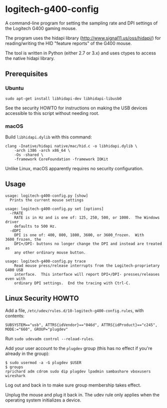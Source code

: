# logitech-g400-config

A command-line program for setting the sampling rate and DPI settings of the
Logitech G400 gaming mouse.

The program uses the hidapi library (http://www.signal11.us/oss/hidapi/) for
reading/writing the HID "feature reports" of the G400 mouse.

The tool is written in Python (either 2.7 or 3.x) and uses ctypes to access the
native hidapi library.

## Prerequisites

### Ubuntu

`sudo apt-get install libhidapi-dev libhidapi-libusb0`

See the security HOWTO for instructions on making the USB devices accessible
to this script without needing root.

### macOS

Build `libhidapi.dylib` with this command:
```
clang -Inative/hidapi native/mac/hid.c -o libhidapi.dylib \
    -arch i386 -arch x86_64 \
    -Os -shared \
    -framework CoreFoundation -framework IOKit
```
Unlike Linux, macOS apparently requires no security configuration.

## Usage

```
usage: logitech-g400-config.py [show]
  Prints the current mouse settings

usage: logitech-g400-config.py set [options]
  -rRATE
    RATE is in Hz and is one of: 125, 250, 500, or 1000.  The Windows driver
    defaults to 500 Hz.
  -dDPI
    DPI is one of: 400, 800, 1800, 3600, or 3600_frozen.  With 3600_frozen, the
    DPI+/DPI- buttons no longer change the DPI and instead are treated as
    any other ordinary mouse button.

usage: logitech-g400-config.py trace
    Read mouse press/release interrupts from the Logitech-proprietary G400 USB
    interface.  This interface will report DPI+/DPI- presses/releases even with
    ordinary DPI settings.  End the tracing with Ctrl-C.
```

## Linux Security HOWTO

Add a file, `/etc/udev/rules.d/10-logitech-g400-config.rules`, with contents:
```
SUBSYSTEM=="usb", ATTRS{idVendor}=="046d", ATTRS{idProduct}=="c245", MODE:="660", GROUP="plugdev"
```

Run `sudo udevadm control --reload-rules`.

Add your user account to the `plugdev` group (this has no effect if you're already in the group):
```
$ sudo usermod -a -G plugdev $USER
$ groups
rprichard adm cdrom sudo dip plugdev lpadmin sambashare vboxusers wireshark
```
Log out and back in to make sure group membership takes effect.

Unplug the mouse and plug it back in.  The udev rule only applies when the
operating system initializes a device.
